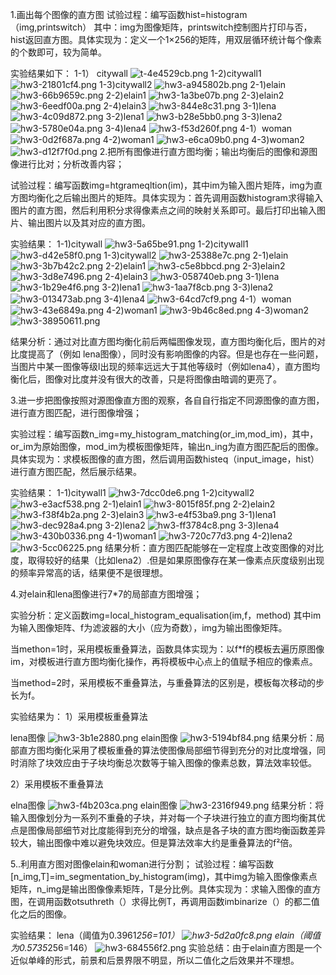 1.画出每个图像的直方图
试验过程：编写函数hist=histogram（img,printswitch）
其中：img为图像矩阵，printswitch控制图片打印与否，hist返回直方图。具体实现为：定义一个1×256的矩阵，用双层循环统计每个像素的个数即可，较为简单。

实验结果如下：
1-1）
citywall
<img alt="t-4e4529cb.png" src="assets/t-4e4529cb.png" width="" height="" >
1-2)citywall1
<img alt="hw3-21801cf4.png" src="assets/hw3-21801cf4.png" width="" height="" >
1-3)citywall2
<img alt="hw3-a945802b.png" src="assets/hw3-a945802b.png" width="" height="" >
2-1)elain
<img alt="hw3-66b9659c.png" src="assets/hw3-66b9659c.png" width="" height="" >
2-2)elain1
<img alt="hw3-1a3be07b.png" src="assets/hw3-1a3be07b.png" width="" height="" >
2-3)elain2
<img alt="hw3-6eedf00a.png" src="assets/hw3-6eedf00a.png" width="" height="" >
2-4)elain3
<img alt="hw3-844e8c31.png" src="assets/hw3-844e8c31.png" width="" height="" >
3-1)lena
<img alt="hw3-4c09d872.png" src="assets/hw3-4c09d872.png" width="" height="" >
3-2)lena1
<img alt="hw3-b28e5bb0.png" src="assets/hw3-b28e5bb0.png" width="" height="" >
3-3)lena2
<img alt="hw3-5780e04a.png" src="assets/hw3-5780e04a.png" width="" height="" >
3-4)lena4
<img alt="hw3-f53d260f.png" src="assets/hw3-f53d260f.png" width="" height="" >
4-1）woman
<img alt="hw3-0d2f687a.png" src="assets/hw3-0d2f687a.png" width="" height="" >
4-2)woman1
<img alt="hw3-e6ca09b0.png" src="assets/hw3-e6ca09b0.png" width="" height="" >
4-3)woman2
<img alt="hw3-d12f7f0d.png" src="assets/hw3-d12f7f0d.png" width="" height="" >
2.把所有图像进行直方图均衡；输出均衡后的图像和源图像进行比对；分析改善内容；

试验过程：编写函数img=htgrameqltion(im)，其中im为输入图片矩阵，img为直方图均衡化之后输出图片的矩阵。具体实现为：首先调用函数histogram求得输入图片的直方图，然后利用积分求得像素点之间的映射关系即可。最后打印出输入图片、输出图片以及其对应的直方图。

实验结果：
1-1)citywall
<img alt="hw3-5a65be91.png" src="assets/hw3-5a65be91.png" width="" height="" >
1-2)citywall1
<img alt="hw3-d42e58f0.png" src="assets/hw3-d42e58f0.png" width="" height="" >
1-3)citywall2
<img alt="hw3-25388e7c.png" src="assets/hw3-25388e7c.png" width="" height="" >
2-1)elain
<img alt="hw3-3b7b42c2.png" src="assets/hw3-3b7b42c2.png" width="" height="" >
2-2)elain1
<img alt="hw3-c5e8bbcd.png" src="assets/hw3-c5e8bbcd.png" width="" height >
2-3)elain2
<img alt="hw3-3d8e7496.png" src="assets/hw3-3d8e7496.png" width="" height="" >
2-4)elain3
<img alt="hw3-058740eb.png" src="assets/hw3-058740eb.png" width="" height="" >
3-1)lena
<img alt="hw3-1b29e4f6.png" src="assets/hw3-1b29e4f6.png" width="" height="" >
3-2)lena1
<img alt="hw3-1aa7f8cb.png" src="assets/hw3-1aa7f8cb.png" width="" height="" >
3-3)lena2
<img alt="hw3-013473ab.png" src="assets/hw3-013473ab.png" width="" height="" >
3-4)lena4
<img alt="hw3-64cd7cf9.png" src="assets/hw3-64cd7cf9.png" width="" height="" >
4-1）woman
<img alt="hw3-43e6849a.png" src="assets/hw3-43e6849a.png" width="" height="" >
4-2)woman1
<img alt="hw3-9b46c8ed.png" src="assets/hw3-9b46c8ed.png" width="" height="" >
4-3)woman2
<img alt="hw3-38950611.png" src="assets/hw3-38950611.png" width="" height="" >

结果分析：通过对比直方图均衡化前后两幅图像发现，直方图均衡化后，图片的对比度提高了（例如 lena图像），同时没有影响图像的内容。但是也存在一些问题，当图片中某一图像等级l出现的频率远远大于其他等级时（例如lena4），直方图均衡化后，图像对比度并没有很大的改善，只是将图像由暗调的更亮了。

3.进一步把图像按照对源图像直方图的观察，各自自行指定不同源图像的直方图，进行直方图匹配，进行图像增强；

实验过程：编写函数n_img=my_histogram_matching(or_im,mod_im)，其中，or_im为原始图像，mod_im为模板图像矩阵，输出n_ing为直方图匹配后的图像。具体实现为：求模板图像的直方图，然后调用函数histeq（input_image，hist）进行直方图匹配，然后展示结果。

实验结果：
1-1)citywall1
<img alt="hw3-7dcc0de6.png" src="assets/hw3-7dcc0de6.png" width="" height="" >
1-2)citywall2
<img alt="hw3-e3acf538.png" src="assets/hw3-e3acf538.png" width="" height="" >
2-1)elain1
<img alt="hw3-8015f85f.png" src="assets/hw3-8015f85f.png" width="" height="" >
2-2)elain2
<img alt="hw3-f38f4b2a.png" src="assets/hw3-f38f4b2a.png" width="" height="" >
2-3)elain3
<img alt="hw3-e4f53ba9.png" src="assets/hw3-e4f53ba9.png" width="" height="" >
3-1)lena1
<img alt="hw3-dec928a4.png" src="assets/hw3-dec928a4.png" width="" height="" >
3-2)lena2
<img alt="hw3-ff3784c8.png" src="assets/hw3-ff3784c8.png" width="" height="" >
3-3)lena4
<img alt="hw3-430b0336.png" src="assets/hw3-430b0336.png" width="" height="" >
4-1)woman1
<img alt="hw3-720c77d3.png" src="assets/hw3-720c77d3.png" width="" height="" >
4-2)lena2
<img alt="hw3-5cc06225.png" src="assets/hw3-5cc06225.png" width="" height="" >
结果分析：直方图匹配能够在一定程度上改变图像的对比度，取得较好的结果（比如lena2）.但是如果原图像存在某一像素点灰度级别出现的频率异常高的话，结果便不是很理想。

4.对elain和lena图像进行7*7的局部直方图增强；

实验分析：定义函数img=local_histogram_equalisation(im,f，method)
其中im为输入图像矩阵、f为滤波器的大小（应为奇数），img为输出图像矩阵。

当methon=1时，采用模板重叠算法，函数具体实现为：以f*f的模板去遍历原图像im，对模板进行直方图均衡化操作，再将模板中心点上的值赋予相应的像素点。

当method=2时，采用模板不重叠算法，与重叠算法的区别是，模板每次移动的步长为f。

实验结果为：
1）采用模板重叠算法

lena图像
<img alt="hw3-3b1e2880.png" src="assets/hw3-3b1e2880.png" width="" height="" >
elain图像
<img alt="hw3-5194bf84.png" src="assets/hw3-5194bf84.png" width="" height="" >
结果分析：局部直方图均衡化采用了模板重叠的算法使图像局部细节得到充分的对比度增强，同时消除了块效应由于子块均衡总次数等于输入图像的像素总数，算法效率较低。

2）采用模板不重叠算法

elna图像
<img alt="hw3-f4b203ca.png" src="assets/hw3-f4b203ca.png" width="" height="" >
elain图像
<img alt="hw3-2316f949.png" src="assets/hw3-2316f949.png" width="" height="" >
结果分析：将输入图像划分为一系列不重叠的子块，并对每一个子块进行独立的直方图均衡其优点是图像局部细节对比度能得到充分的增强，缺点是各子块的直方图均衡函数差异较大，输出图像中难以避免块效应。但是算法效率大约是重叠算法的f²倍。


5..利用直方图对图像elain和woman进行分割；
试验过程：编写函数[n_img,T]=im_segmentation_by_histogram(img)，其中img为输入图像像素点矩阵，n_img是输出图像像素矩阵，T是分比例。具体实现为：求输入图像的直方图，在调用函数otsuthreth（）求得比例T，再调用函数imbinarize（）的都二值化之后的图像。

实验结果：
lena（阈值为0.3961*256=101）
<img alt="hw3-5d2a0fc8.png" src="assets/hw3-5d2a0fc8.png" width="" height="" >
elain（阈值为0.5735*256=146）
<img alt="hw3-684556f2.png" src="assets/hw3-684556f2.png" width="" height="" >
实验总结：由于elain直方图是一个近似单峰的形式，前景和后景界限不明显，所以二值化之后效果并不理想。
